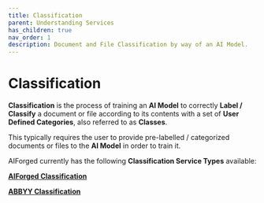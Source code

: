 ```yaml
---
title: Classification
parent: Understanding Services
has_children: true
nav_order: 1
description: Document and File Classification by way of an AI Model.
---
```


# Classification

**Classification** is the process of training an **AI Model** to correctly **Label / Classify** a document or file according to its contents with a set of **User Defined Categories**, also referred to as **Classes**.

This typically requires the user to provide pre-labelled / categorized documents or files to the **AI Model** in order to train it.

AIForged currently has the following **Classification Service Types** available:

****[**AIForged Classification**](aiforged-classification.md)****

****[**ABBYY Classification**](abby-classification.md)****

